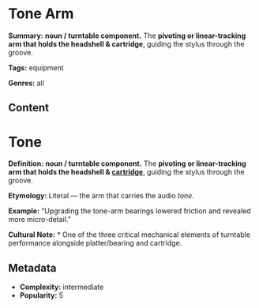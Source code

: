 # Tone Arm

**Summary:** **noun / turntable component.** The **pivoting or linear-tracking arm that holds the headshell & cartridge**, guiding the stylus through the groove.

**Tags:** equipment

**Genres:** all

## Content

# Tone

**Definition:** **noun / turntable component.** The **pivoting or linear-tracking arm that holds the headshell & [cartridge](../c/cartridge.md)**, guiding the stylus through the groove.

**Etymology:** Literal — the arm that carries the audio *tone*.

**Example:** “Upgrading the tone-arm bearings lowered friction and revealed more micro-detail.”

**Cultural Note:** * One of the three critical mechanical elements of turntable performance alongside platter/bearing and cartridge.

## Metadata

- **Complexity:** intermediate
- **Popularity:** 5
